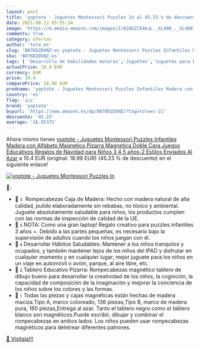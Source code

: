 ```yaml
---
layout: post
title: 'yoptote - Juguetes Montessori Puzzles In al 45.23 % de descuento'
date: 2021-08-12 05:55:24
image: 'https://m.media-amazon.com/images/I/61HGZlE4kuL._SL500_._SL400_.jpg'
comments: true
category: ofertas
author: 'tole.es'
slug: 'B076D2DVNZ-es yoptote - Juguetes Montessori Puzzles Infantiles Madera...'
sku: 'B076D2DVNZ-es'
tags: [ 'Desarrollo de habilidades motoras','Juguetes','Juguetes para Bebés y primera infancia','Juguetes para apilar y encajar','Juguetes y juegos','Puzzles de madera','Puzzles y rompecabezas','navidad','yoptote', ]
actualPrice: 10.4 EUR
currency: EUR
price: 10.4
comparePrice: 18.99 EUR
prodname: 'yoptote - Juguetes Montessori Puzzles Infantiles Madera con Alfabeto Magnetico Pizarra Magnetica Doble Cara Juegos Educativos Regalos de Navidad para Niños 3 4 5 años-2 Estilos Enviados Al Azar'
country: 'es'
flag: '🇪🇸'
brand: 'yoptote'
buyurl: 'https://www.amazon.es/dp/B076D2DVNZ/?tag=tolees-21'
descuento: '45.23'
average: '16.95375'
---
```


Ahora mismo tienes [yoptote - Juguetes Montessori Puzzles Infantiles Madera con Alfabeto Magnetico Pizarra Magnetica Doble Cara Juegos Educativos Regalos de Navidad para Niños 3 4 5 años-2 Estilos Enviados Al Azar](https://www.amazon.es/dp/B076D2DVNZ/?tag=tolees-21) a 10.4 EUR (original: 18.99 EUR) (45.23 %  de descuento) en el siguiente enlace!

[![yoptote - Juguetes Montessori Puzzles In](https://m.media-amazon.com/images/I/61HGZlE4kuL._SL500_._SL400_.jpg)](https://www.amazon.es/dp/B076D2DVNZ/?tag=tolees-21)

🔎:

- 🍓⒊ Rompecabezas Caja de Madera: Hecho con madera natural de alta calidad, pulido elaboradamente sin rebabas, no tóxico y ambiental. Juguete absolutamente saludable para niños, los productos cumplen con las normas de inspección de calidad de la UE.
- 🍓⒌NOTA: Como una gran laptop! Regalo creativo para puzzles infantiles 3 años +. Debido a las partes pequeñas, es necesario bajo la supervisión de adultos cuando los niños juegan con él.
- 🍓⒋Desarrollar Hábitos Saludables: Mantener a los niños tranquilos y ocupados, y también mantener lejos de los niños del IPAD y disfrutar en cualquier momento y en cualquier lugar; mejor juguete para los niños en un viaje en automóvil o avión, parque, al aire libre, etc.
- 🍓⒉Tablero Educativo Pizarra: Rompecabezas magnético tablero de dibujo bueno para desarrollar la creatividad de los niños, la cognición, la capacidad de composición de la imaginación y mejorar la conciencia de los niños sobre los colores y las formas.
- 🍓⒈Todas las piezas y cajas magnéticas están hechas de madera maciza.Tipo A, marco coloreado, 136 piezas,Tipo B, marco de madera pura, 160 piezas,Entrega al azar. Tanto el tablero negro como el tablero blanco son magnéticos.Puede escribir, dibujar y combinar el rompecabezas en ambos lados. Los niños pueden usar rompecabezas magnéticos para deletrear diferentes patrones.

[🛒 Visítala!!!](https://www.amazon.es/dp/B076D2DVNZ/?tag=tolees-21)
